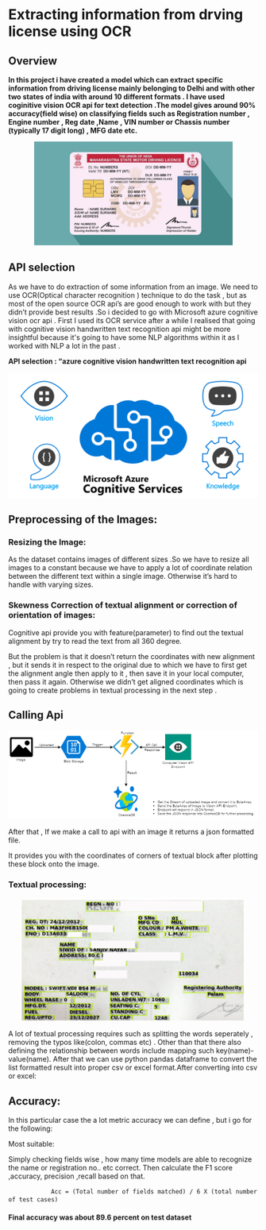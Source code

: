 # Extracting information from drving license using OCR
## Overview
<b>In this project i have created a model which can extract specific information from driving license mainly belonging to Delhi and with other two states of india with around 10 different formats . I have used coginitive vision OCR api for text detection .The model gives around 90% accuracy(field wise) on classifying fields such as Registration number , Engine number , Reg date ,Name , VIN number or Chassis number (typically 17 digit long) , MFG date etc.</b>
<p align='center'>
  <img src="images/Driving(sample).jpg"  width=400/>
    
</p>



## API selection
As we have to do extraction of some information from an image. We need to use OCR(Optical character recognition ) technique to do the task , but as most of the open source OCR api’s are good enough to work with but they didn’t provide best results .So i decided to go with Microsoft azure cognitive vision ocr api  . First I used its OCR service after a while I realised that going with cognitive vision handwritten text recognition api might be more insightful because it's going to have some NLP algorithms within it as I worked with NLP a lot in the past .

<b> API selection : “azure cognitive vision handwritten text recognition api </b>
<p align='center'>
  <img src="images/coginitive.png"  width=600/>
    
</p>

## Preprocessing of the Images:

### Resizing the Image:

As the dataset contains images of different sizes .So we have to resize all images to a constant because we have to apply a lot of coordinate relation between the different text within a single image. Otherwise it’s hard to handle with varying sizes.  

### Skewness Correction of textual alignment or correction of orientation of images:


Cognitive api provide you with feature(parameter) to find out the textual alignment by try to read the text from all 360 degree.

But the problem is that it doesn’t return the coordinates with new alignment , but it sends it in respect to the original due to which we have to first get the alignment angle then apply to it , then save it in your local computer, then pass it again. Otherwise we didn’t get aligned coordinates which is going to create problems in textual processing in the next step .

## Calling Api

<p align='center'>
  <img src="images/arch-diagram.png"  />
    
</p>
After that , If we make a call to api with an image it returns a json formatted file.

It provides you with the coordinates of corners of textual block  after plotting these block onto the image.



### Textual processing:

<p align='center'>
  <img src="images/Result.png"  width=450/>
    
</p>
A lot of textual processing requires such as splitting the words seperately , removing the typos like(colon, commas etc) . Other than that there also defining the relationship between words include mapping such key(name)-value(name).
After that we can use python pandas dataframe to convert the list formatted result into proper csv or excel format.After converting into csv or excel:


## Accuracy:

In this particular case the a lot metric accuracy we can define , but i go for the following:
                
Most suitable:

Simply checking fields wise , how many time models are able to recognize the name or registration no.. etc correct. Then calculate the F1 score ,accuracy, precision ,recall based on that.

                

                Acc = (Total number of fields matched) / 6 X (total number of test cases)


#### Final accuracy was about 89.6 percent on test dataset












